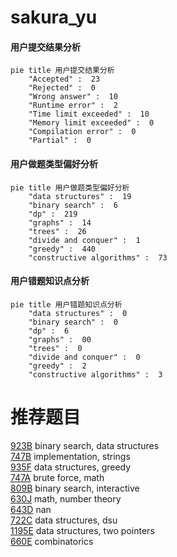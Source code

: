 # sakura_yu

<!-- tabs:start -->



#### **用户提交结果分析**

```mermaid
pie title 用户提交结果分析
    "Accepted" :  23
    "Rejected" :  0
    "Wrong answer" :  10
    "Runtime error" :  2
    "Time limit exceeded" :  10
    "Memory limit exceeded" :  0
    "Compilation error" :  0
    "Partial" :  0
```

#### **用户做题类型偏好分析**

```mermaid
pie title 用户做题类型偏好分析
    "data structures" :  19
    "binary search" :  6
    "dp" :  219
    "graphs" :  14
    "trees" :  26
    "divide and conquer" :  1
    "greedy" :  440
    "constructive algorithms" :  73
```
#### **用户错题知识点分析**

```mermaid
pie title 用户错题知识点分析
    "data structures" :  0
    "binary search" :  0
    "dp" :  6
    "graphs" :  00
    "trees" :  0
    "divide and conquer" :  0
    "greedy" :  2
    "constructive algorithms" :  3
```



<!-- tabs:end -->
# 推荐题目
[923B](https://codeforces.com/contest/923/problem/B)		binary search,
                        data structures		  
[747B](https://codeforces.com/contest/747/problem/B)		implementation,
                        strings		  
[935F](https://codeforces.com/contest/935/problem/F)		data structures,
                        greedy		  
[747A](https://codeforces.com/contest/747/problem/A)		brute force,
                        math		  
[809B](https://codeforces.com/contest/809/problem/B)		binary search,
                        interactive		  
[630J](https://codeforces.com/contest/630/problem/J)		math,
                        number theory		  
[643D](https://codeforces.com/contest/643/problem/D)		nan		  
[722C](https://codeforces.com/contest/722/problem/C)		data structures,
                        dsu		  
[1195E](https://codeforces.com/contest/1195/problem/E)		data structures,
                        two pointers		  
[660E](https://codeforces.com/contest/660/problem/E)		combinatorics		  
